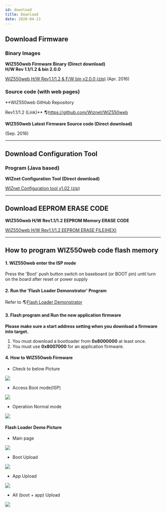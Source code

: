 ```yaml
---
id: download
title: Download
date: 2020-04-13
---
```


## Download Firmware

### Binary Images

**WIZ550web Firmware Binary (Direct download)**  
**H/W Rev 1.1/1.2 & bin 2.0.0**  

<a href="/img/products/wiz550web/wiz550web_firmware_bin_v2.0.0.zip" target="_blank">WIZ550web H/W Rev1.1/1.2 & F/W bin v2.0.0 (zip)</a> (Apr. 2016)  


### Source code (with web pages)

**WIZ550web GitHub Repository

Rev1.1/1.2 (Link)** 🌎https://github.com/Wiznet/WIZ550web

**WIZ550web Latest Firmware Source code (Direct download)**  
  
(Sep. 2016) 

-----

## Download Configuration Tool

### Program (Java based)

**WIZnet Configuration Tool (Direct download)**

<a href="/img/products/wiz550web/wiz550web_firmware_bin_v2.0.0.zip" target="_blank">WIZnet Configuration tool v1.02 (zip)</a>

-----

## Download EEPROM ERASE CODE

 **WIZ550web H/W Rev1.1/1.2 EEPROM Memory ERASE CODE**

<a href="/img/products/wiz550web/wiz550web_eeprom_erase_hex_file.zip" target="_blank">WIZ550web H/W Rev1.1/1.2 EEPROM ERASE FILE(HEX)</a>

-----

## How to program WIZ550web code flash memory


#### 1\. WIZ550web enter the ISP mode

Press the 'Boot' push button switch on baseboard (or BOOT pin) until
turn on the board after reset or power supply

#### 2\. Run the 'Flash Loader Demonstrator' Program

Refer to 🌎[Flash Loader Demonstrator](http://www.st.com/web/en/catalog/tools/FM147/CL1794/SC961/SS1533/PF257525?s_searchtype=keyword)

#### 3\. Flash program and Run the new application firmware

**Please make sure a start address
setting when you download a firmware into target.**

1.  You must download a bootloader from **0x8000000** at least once.
2.  You must use **0x8007000** for an application firmware.


#### 4\. How to WIZ550web Firmware

  - Check to below Picture

![](/img/products/wiz550web/wiz550web_des.png)

  - Access Boot mode(ISP)

![](/img/products/wiz550web/wiz550web_ispmode.png)

  - Operation Normal mode

![](/img/products/wiz550web/wiz550web_normalmode.png) 

#### Flash Loader Demo Picture

 
  * Main page


![](/img/products/wiz550web/wiz550web_fw_main.png)


  * Boot Upload


![](/img/products/wiz550web/wiz550web_fw_boot.png)


  * App Upload


![](/img/products/wiz550web/wiz550web_fw_app.png)


  * All (boot + app) Upload


![](/img/products/wiz550web/wiz550web_fw_all.png)
